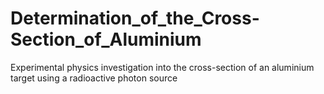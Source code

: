# Determination_of_the_Cross-Section_of_Aluminium
Experimental physics investigation into the cross-section of an aluminium target using a radioactive photon source
